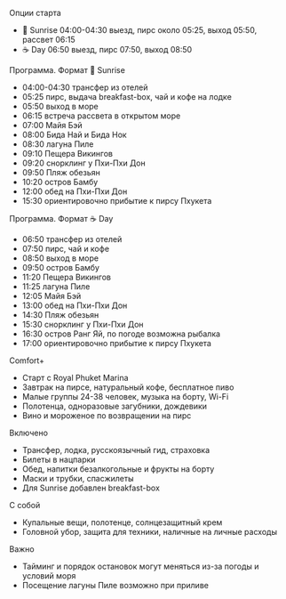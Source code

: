 Опции старта
- 🌅 Sunrise 04:00-04:30 выезд, пирс около 05:25, выход 05:50, рассвет 06:15
- ☕ Day 06:50 выезд, пирс 07:50, выход 08:50

Программа. Формат 🌅 Sunrise
- 04:00-04:30 трансфер из отелей
- 05:25 пирс, выдача breakfast-box, чай и кофе на лодке
- 05:50 выход в море
- 06:15 встреча рассвета в открытом море
- 07:00 Майя Бэй
- 08:00 Бида Най и Бида Нок
- 08:30 лагуна Пиле
- 09:10 Пещера Викингов
- 09:20 снорклинг у Пхи-Пхи Дон
- 09:50 Пляж обезьян
- 10:20 остров Бамбу
- 12:00 обед на Пхи-Пхи Дон
- 15:30 ориентировочно прибытие к пирсу Пхукета

Программа. Формат ☕ Day
- 06:50 трансфер из отелей
- 07:50 пирс, чай и кофе
- 08:50 выход в море
- 09:50 остров Бамбу
- 11:20 Пещера Викингов
- 11:25 лагуна Пиле
- 12:05 Майя Бэй
- 13:00 обед на Пхи-Пхи Дон
- 14:30 Пляж обезьян
- 15:30 снорклинг у Пхи-Пхи Дон
- 16:30 остров Ранг Яй, по погоде возможна рыбалка
- 17:00 ориентировочно прибытие к пирсу Пхукета

Comfort+
- Старт с Royal Phuket Marina
- Завтрак на пирсе, натуральный кофе, бесплатное пиво
- Малые группы 24-38 человек, музыка на борту, Wi-Fi
- Полотенца, одноразовые загубники, дождевики
- Вино и мороженое по возвращении на пирс

Включено
- Трансфер, лодка, русскоязычный гид, страховка
- Билеты в нацпарки
- Обед, напитки безалкогольные и фрукты на борту
- Маски и трубки, спасжилеты
- Для Sunrise добавлен breakfast-box

С собой
- Купальные вещи, полотенце, солнцезащитный крем
- Головной убор, защита для техники, наличные на личные расходы

Важно
- Тайминг и порядок остановок могут меняться из-за погоды и условий моря
- Посещение лагуны Пиле возможно при приливе
